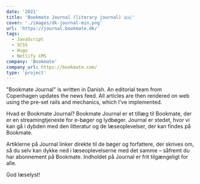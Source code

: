 ```yaml
---
date: '2021'
title: 'Bookmate Journal (literary journal) 🇩🇰'
cover: './images/dk-journal-min.png'
url: 'https://journal.bookmate.dk/'
tags: 
  - JavaScript
  - SCSS
  - Hugo
  - Netlify CMS
company: 'Bookmate'
company_url: https://bookmate.com/
type: 'project'
---
```


"Bookmate Journal" is written in Danish. An editorial team from Copenhagen updates the news feed. All articles are then rendered on web using the pre-set rails and mechanics, which I've implemented.

Hvad er Bookmate Journal? Bookmate Journal er et tillæg til Bookmate, der er en streamingtjeneste for e-bøger og lydbøger. Journal er stedet, hvor vi kan gå i dybden med den litteratur og de læseoplevelser, der kan findes på Bookmate.

Artiklerne på Journal linker direkte til de bøger og forfattere, der skrives om, så du selv kan dykke ned i læseoplevelserne med det samme – såfremt du har abonnement på Bookmate. Indholdet på Journal er frit tilgængeligt for alle.

God læselyst!
